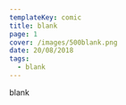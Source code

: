```yaml
---
templateKey: comic
title: blank
page: 1
cover: /images/500blank.png
date: 20/08/2018
tags:
  - blank
---
```

blank
